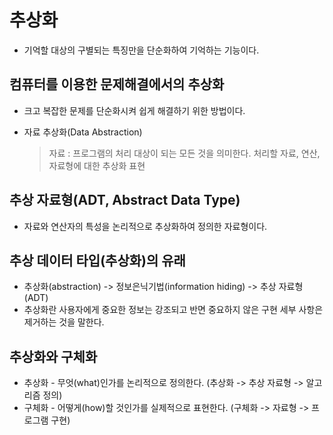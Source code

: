 # 추상화

- 기억할 대상의 구별되는 특징만을 단순화하여 기억하는 기능이다.


## 컴퓨터를 이용한 문제해결에서의 추상화

- 크고 복잡한 문제를 단순화시켜 쉽게 해결하기 위한 방법이다.

- 자료 추상화(Data Abstraction)
    > 자료 : 프로그램의 처리 대상이 되는 모든 것을 의미한다.
    > 처리할 자료, 연산, 자료형에 대한 추상화 표현


## 추상 자료형(ADT, Abstract Data Type)

- 자료와 연산자의 특성을 논리적으로 추상화하여 정의한 자료형이다.


## 추상 데이터 타입(추상화)의 유래

- 추상화(abstraction) -> 정보은닉기법(information hiding) -> 추상 자료형(ADT)
- 추상화란 사용자에게 중요한 정보는 강조되고 반면 중요하지 않은 구현 세부 사항은 제거하는 것을 말한다.


## 추상화와 구체화

- 추상화 - 무엇(what)인가를 논리적으로 정의한다. (추상화 -> 추상 자료형 -> 알고리즘 정의)
- 구체화 - 어떻게(how)할 것인가를 실제적으로 표현한다. (구체화 -> 자료형 -> 프로그램 구현)

